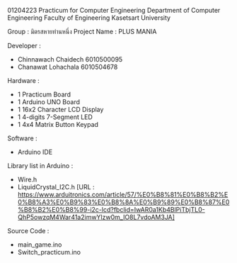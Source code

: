﻿01204223 Practicum for Computer Engineering 
Department of Computer Engineering Faculty of Engineering Kasetsart University

Group : มิตรสหายท่านหนึ่ง
Project Name : PLUS MANIA

Developer :
- Chinnawach Chaidech 6010500095
- Chanawat Lohachala 6010504678

Hardware :
- 1 Practicum Board
- 1 Arduino UNO Board
- 1 16x2 Character LCD Display
- 1 4-digits 7-Segment LED
- 1 4x4 Matrix Button Keypad

Software :
- Arduino IDE

Library list in Arduino :
- Wire.h
- LiquidCrystal_I2C.h [URL : https://www.arduitronics.com/article/57/%E0%B8%81%E0%B8%B2%E0%B8%A3%E0%B9%83%E0%B8%8A%E0%B9%89%E0%B8%87%E0%B8%B2%E0%B8%99-i2c-lcd?fbclid=IwAR0a1Kb4BlPiTbjTL0-QhP5owzqM4War41a2imwYlzw0m_IO8L7vdoAM3JA]

Source Code : 
- main_game.ino
- Switch_practicum.ino
